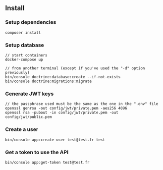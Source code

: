 ## Install

### Setup dependencies

```shell
composer install
```

### Setup database

```shell
// start containers
docker-compose up

// from another terminal (except if you've used the "-d" option previously)
bin/console doctrine:database:create --if-not-exists
bin/console doctrine:migrations:migrate
```

### Generate JWT keys

```shell
// the passphrase used must be the same as the one in the ".env" file
openssl genrsa -out config/jwt/private.pem -aes256 4096
openssl rsa -pubout -in config/jwt/private.pem -out config/jwt/public.pem
```

### Create a user

```shell
bin/console app:create-user test@test.fr test
```

### Get a token to use the API

```shell
bin/console app:get-token test@test.fr
```
